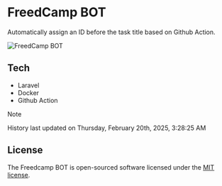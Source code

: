 # FreedCamp BOT

Automatically assign an ID before the task title based on Github Action.

![FreedCamp BOT](https://repository-images.githubusercontent.com/737932867/7d34798b-2680-471c-b089-a78a718d3d6a)

## Tech

- Laravel
- Docker
- Github Action

> [!NOTE]  
> History last updated on Thursday, February 20th, 2025, 3:28:25 AM

## License

The Freedcamp BOT is open-sourced software licensed under the [MIT license](https://opensource.org/licenses/MIT).
